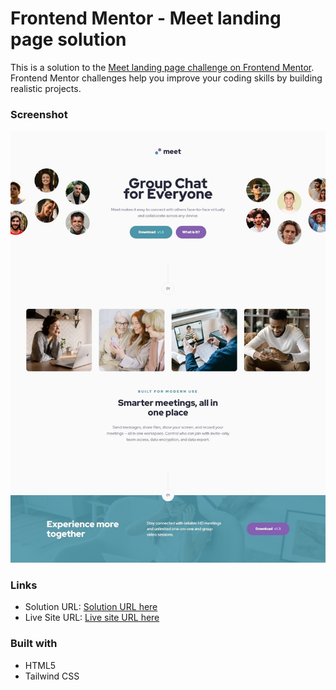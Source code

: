 # Frontend Mentor - Meet landing page solution

This is a solution to the [Meet landing page challenge on Frontend Mentor](https://www.frontendmentor.io/challenges/meet-landing-page-rbTDS6OUR). Frontend Mentor challenges help you improve your coding skills by building realistic projects.

### Screenshot

![](./assets/Screenshot.jpeg)

### Links

- Solution URL: [Solution URL here](https://github.com/NDK1195/meet-landing-page)
- Live Site URL: [Live site URL here](https://ndk1195.github.io/meet-landing-page/)

### Built with

- HTML5
- Tailwind CSS
